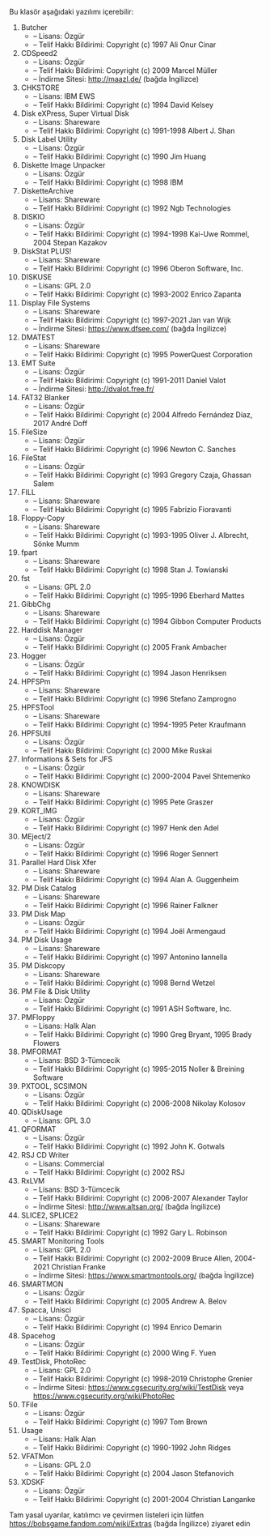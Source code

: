 Bu klasör aşağıdaki yazılımı içerebilir:

1. Butcher
   - – Lisans: Özgür
   - – Telif Hakkı Bildirimi: Copyright (c) 1997 Ali Onur Cinar
2. CDSpeed2
   - – Lisans: Özgür
   - – Telif Hakkı Bildirimi: Copyright (c) 2009 Marcel Müller
   - – İndirme Sitesi: http://maazl.de/ (bağda İngilizce)
3. CHKSTORE
   - – Lisans: IBM EWS
   - – Telif Hakkı Bildirimi: Copyright (c) 1994 David Kelsey
4. Disk eXPress, Super Virtual Disk
   - – Lisans: Shareware
   - – Telif Hakkı Bildirimi: Copyright (c) 1991-1998 Albert J. Shan
5. Disk Label Utility
   - – Lisans: Özgür
   - – Telif Hakkı Bildirimi: Copyright (c) 1990 Jim Huang
6. Diskette Image Unpacker
   - – Lisans: Özgür
   - – Telif Hakkı Bildirimi: Copyright (c) 1998 IBM
7. DisketteArchive
   - – Lisans: Shareware
   - – Telif Hakkı Bildirimi: Copyright (c) 1992 Ngb Technologies
8. DISKIO
   - – Lisans: Özgür
   - – Telif Hakkı Bildirimi: Copyright (c) 1994-1998 Kai-Uwe Rommel, 2004 Stepan Kazakov
9. DiskStat PLUS!
   - – Lisans: Shareware
   - – Telif Hakkı Bildirimi: Copyright (c) 1996 Oberon Software, Inc.
10. DISKUSE
    - – Lisans: GPL 2.0
    - – Telif Hakkı Bildirimi: Copyright (c) 1993-2002 Enrico Zapanta
11. Display File Systems
    - – Lisans: Shareware
    - – Telif Hakkı Bildirimi: Copyright (c) 1997-2021 Jan van Wijk
    - – İndirme Sitesi: https://www.dfsee.com/ (bağda İngilizce)
12. DMATEST
    - – Lisans: Shareware
    - – Telif Hakkı Bildirimi: Copyright (c) 1995 PowerQuest Corporation
13. EMT Suite
    - – Lisans: Özgür
    - – Telif Hakkı Bildirimi: Copyright (c) 1991-2011 Daniel Valot
    - – İndirme Sitesi: http://dvalot.free.fr/
14. FAT32 Blanker
    - – Lisans: Özgür
    - – Telif Hakkı Bildirimi: Copyright (c) 2004 Alfredo Fernández Díaz, 2017 André Doff
15. FileSize
    - – Lisans: Özgür
    - – Telif Hakkı Bildirimi: Copyright (c) 1996 Newton C. Sanches
16. FileStat
    - – Lisans: Özgür
    - – Telif Hakkı Bildirimi: Copyright (c) 1993 Gregory Czaja, Ghassan Salem
17. FILL
    - – Lisans: Shareware
    - – Telif Hakkı Bildirimi: Copyright (c) 1995 Fabrizio Fioravanti
18. Floppy-Copy
    - – Lisans: Shareware
    - – Telif Hakkı Bildirimi: Copyright (c) 1993-1995 Oliver J. Albrecht, Sönke Mumm
19. fpart
    - – Lisans: Shareware
    - – Telif Hakkı Bildirimi: Copyright (c) 1998 Stan J. Towianski
20. fst
    - – Lisans: GPL 2.0
    - – Telif Hakkı Bildirimi: Copyright (c) 1995-1996 Eberhard Mattes
21. GibbChg
    - – Lisans: Shareware
    - – Telif Hakkı Bildirimi: Copyright (c) 1994 Gibbon Computer Products
22. Harddisk Manager
    - – Lisans: Özgür
    - – Telif Hakkı Bildirimi: Copyright (c) 2005 Frank Ambacher
23. Hogger
    - – Lisans: Özgür
    - – Telif Hakkı Bildirimi: Copyright (c) 1994 Jason Henriksen
24. HPFSPm
    - – Lisans: Shareware
    - – Telif Hakkı Bildirimi: Copyright (c) 1996 Stefano Zamprogno
25. HPFSTool
    - – Lisans: Shareware
    - – Telif Hakkı Bildirimi: Copyright (c) 1994-1995 Peter Kraufmann
26. HPFSUtil
    - – Lisans: Özgür
    - – Telif Hakkı Bildirimi: Copyright (c) 2000 Mike Ruskai
27. Informations & Sets for JFS
    - – Lisans: Özgür
    - – Telif Hakkı Bildirimi: Copyright (c) 2000-2004 Pavel Shtemenko
28. KNOWDISK
    - – Lisans: Shareware
    - – Telif Hakkı Bildirimi: Copyright (c) 1995 Pete Graszer
29. KORT_IMG
    - – Lisans: Özgür
    - – Telif Hakkı Bildirimi: Copyright (c) 1997 Henk den Adel
30. MEject/2
    - – Lisans: Özgür
    - – Telif Hakkı Bildirimi: Copyright (c) 1996 Roger Sennert
31. Parallel Hard Disk Xfer
    - – Lisans: Shareware
    - – Telif Hakkı Bildirimi: Copyright (c) 1994 Alan A. Guggenheim
32. PM Disk Catalog
    - – Lisans: Shareware
    - – Telif Hakkı Bildirimi: Copyright (c) 1996 Rainer Falkner
33. PM Disk Map
    - – Lisans: Özgür
    - – Telif Hakkı Bildirimi: Copyright (c) 1994 Joël Armengaud
34. PM Disk Usage
    - – Lisans: Shareware
    - – Telif Hakkı Bildirimi: Copyright (c) 1997 Antonino Iannella
35. PM Diskcopy
    - – Lisans: Shareware
    - – Telif Hakkı Bildirimi: Copyright (c) 1998 Bernd Wetzel
36. PM File & Disk Utility
    - – Lisans: Özgür
    - – Telif Hakkı Bildirimi: Copyright (c) 1991 ASH Software, Inc.
37. PMFloppy
    - – Lisans: Halk Alan
    - – Telif Hakkı Bildirimi: Copyright (c) 1990 Greg Bryant, 1995 Brady Flowers
38. PMFORMAT
    - – Lisans: BSD 3-Tümcecik
    - – Telif Hakkı Bildirimi: Copyright (c) 1995-2015 Noller & Breining Software
39. PXTOOL, SCSIMON
    - – Lisans: Özgür
    - – Telif Hakkı Bildirimi: Copyright (c) 2006-2008 Nikolay Kolosov
40. QDiskUsage
    - – Lisans: GPL 3.0
41. QFORMAT
    - – Lisans: Özgür
    - – Telif Hakkı Bildirimi: Copyright (c) 1992 John K. Gotwals
42. RSJ CD Writer
    - – Lisans: Commercial
    - – Telif Hakkı Bildirimi: Copyright (c) 2002 RSJ
43. RxLVM
    - – Lisans: BSD 3-Tümcecik
    - – Telif Hakkı Bildirimi: Copyright (c) 2006-2007 Alexander Taylor
    - – İndirme Sitesi: http://www.altsan.org/ (bağda İngilizce)
44. SLICE2, SPLICE2
    - – Lisans: Shareware
    - – Telif Hakkı Bildirimi: Copyright (c) 1992 Gary L. Robinson
45. SMART Monitoring Tools
    - – Lisans: GPL 2.0
    - – Telif Hakkı Bildirimi: Copyright (c) 2002-2009 Bruce Allen, 2004-2021 Christian Franke
    - – İndirme Sitesi: https://www.smartmontools.org/ (bağda İngilizce)
46. SMARTMON
    - – Lisans: Özgür
    - – Telif Hakkı Bildirimi: Copyright (c) 2005 Andrew A. Belov
47. Spacca, Unisci
    - – Lisans: Özgür
    - – Telif Hakkı Bildirimi: Copyright (c) 1994 Enrico Demarin
48. Spacehog
    - – Lisans: Özgür
    - – Telif Hakkı Bildirimi: Copyright (c) 2000 Wing F. Yuen
49. TestDisk, PhotoRec
    - – Lisans: GPL 2.0
    - – Telif Hakkı Bildirimi: Copyright (c) 1998-2019 Christophe Grenier
    - – İndirme Sitesi: https://www.cgsecurity.org/wiki/TestDisk veya https://www.cgsecurity.org/wiki/PhotoRec
50. TFile
    - – Lisans: Özgür
    - – Telif Hakkı Bildirimi: Copyright (c) 1997 Tom Brown
51. Usage
    - – Lisans: Halk Alan
    - – Telif Hakkı Bildirimi: Copyright (c) 1990-1992 John Ridges
52. VFATMon
    - – Lisans: GPL 2.0
    - – Telif Hakkı Bildirimi: Copyright (c) 2004 Jason Stefanovich
53. XDSKF
    - – Lisans: Özgür
    - – Telif Hakkı Bildirimi: Copyright (c) 2001-2004 Christian Langanke

Tam yasal uyarılar, katılımcı ve çevirmen listeleri için lütfen https://bobsgame.fandom.com/wiki/Extras (bağda İngilizce) ziyaret edin
